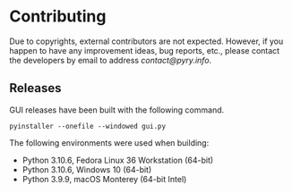 # Contributing
<!-- Copyright (c) 2022 Pyry Lahtinen -->

Due to copyrights, external contributors are not expected. However, if you happen to have any improvement ideas, bug reports, etc., please contact the developers by email to address _&#99;&#111;&#110;&#116;&#97;&#99;&#116;&#64;&#112;&#121;&#114;&#121;&#46;&#105;&#110;&#102;&#111;_.

## Releases
GUI releases have been built with the following command.
```
pyinstaller --onefile --windowed gui.py
```

The following environments were used when building:

* Python 3.10.6, Fedora Linux 36 Workstation (64-bit)
* Python 3.10.6, Windows 10 (64-bit)
* Python 3.9.9, macOS Monterey (64-bit Intel)